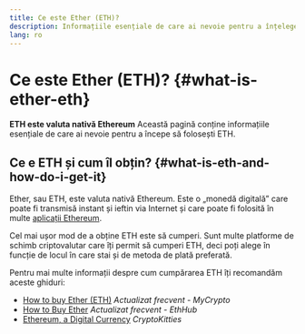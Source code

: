 ```yaml
---
title: Ce este Ether (ETH)?
description: Informațiile esențiale de care ai nevoie pentru a înțelege ETH.
lang: ro
---
```


# Ce este Ether (ETH)? {#what-is-ether-eth}

<div class="featured">

**ETH este valuta nativă Ethereum** Această pagină conține informațiile esențiale de care ai nevoie pentru a începe să folosești ETH.

</div>

## Ce e ETH și cum îl obțin? {#what-is-eth-and-how-do-i-get-it}

Ether, sau ETH, este valuta nativă Ethereum. Este o „monedă digitală” care poate fi transmisă instant și ieftin via Internet și care poate fi folosită în multe [aplicații Ethereum](/ro/dapps/).

Cel mai ușor mod de a obține ETH este să cumperi. Sunt multe platforme de schimb criptovalutar care îți permit să cumperi ETH, deci poți alege în funcție de locul în care stai și de metoda de plată preferată.

Pentru mai multe informații despre cum cumpărarea ETH îți recomandăm aceste ghiduri:

- [How to buy Ether (ETH)](https://support.mycrypto.com/how-to/getting-started/how-to-buy-ether-with-usd) _Actualizat frecvent - MyCrypto_
- [How to Buy Ether](https://docs.ethhub.io/using-ethereum/how-to-buy-ether/) _Actualizat frecvent - EthHub_
- [Ethereum, a Digital Currency](https://www.cryptokitties.co/faq#ethereum-a-digital-currency) _CryptoKitties_
